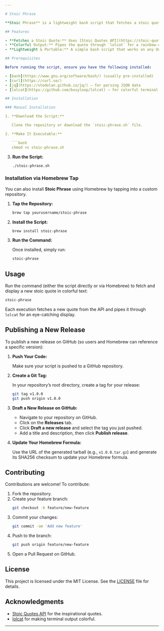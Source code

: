 ```yaml
---

# Stoic Phrase

**Stoic Phrase** is a lightweight bash script that fetches a stoic quote from an online API and displays it in vibrant, colorful text using [lolcat](https://github.com/busyloop/lolcat). It’s a fun and inspirational way to receive daily stoic wisdom right in your terminal!

## Features

- **Fetches a Stoic Quote:** Uses [Stoic Quotes API](https://stoic-quotes.com/api/quote) to get a random quote.
- **Colorful Output:** Pipes the quote through `lolcat` for a rainbow-colored display.
- **Lightweight & Portable:** A simple bash script that works on any Unix-like system.

## Prerequisites

Before running the script, ensure you have the following installed:

- [bash](https://www.gnu.org/software/bash/) (usually pre-installed)
- [curl](https://curl.se/)
- [jq](https://stedolan.github.io/jq/) – for parsing JSON data
- [lolcat](https://github.com/busyloop/lolcat) – for colorful terminal output

## Installation

### Manual Installation

1. **Download the Script:**

   Clone the repository or download the `stoic-phrase.sh` file.

2. **Make It Executable:**

   ```bash
   chmod +x stoic-phrase.sh
   ```

3. **Run the Script:**

   ```bash
   ./stoic-phrase.sh
   ```

### Installation via Homebrew Tap

You can also install **Stoic Phrase** using Homebrew by tapping into a custom repository.

1. **Tap the Repository:**

   ```bash
   brew tap yourusername/stoic-phrase
   ```

2. **Install the Script:**

   ```bash
   brew install stoic-phrase
   ```

3. **Run the Command:**

   Once installed, simply run:

   ```bash
   stoic-phrase
   ```

## Usage

Run the command (either the script directly or via Homebrew) to fetch and display a new stoic quote in colorful text:

```bash
stoic-phrase
```

Each execution fetches a new quote from the API and pipes it through `lolcat` for an eye-catching display.

## Publishing a New Release

To publish a new release on GitHub (so users and Homebrew can reference a specific version):

1. **Push Your Code:**

   Make sure your script is pushed to a GitHub repository.

2. **Create a Git Tag:**

   In your repository’s root directory, create a tag for your release:
   ```bash
   git tag v1.0.0
   git push origin v1.0.0
   ```

3. **Draft a New Release on GitHub:**

   - Navigate to your repository on GitHub.
   - Click on the **Releases** tab.
   - Click **Draft a new release** and select the tag you just pushed.
   - Add a title and description, then click **Publish release**.

4. **Update Your Homebrew Formula:**

   Use the URL of the generated tarball (e.g., `v1.0.0.tar.gz`) and generate its SHA256 checksum to update your Homebrew formula.

## Contributing

Contributions are welcome! To contribute:

1. Fork the repository.
2. Create your feature branch:
   ```bash
   git checkout -b feature/new-feature
   ```
3. Commit your changes:
   ```bash
   git commit -am 'Add new feature'
   ```
4. Push to the branch:
   ```bash
   git push origin feature/new-feature
   ```
5. Open a Pull Request on GitHub.

## License

This project is licensed under the MIT License. See the [LICENSE](LICENSE) file for details.

## Acknowledgments

- [Stoic Quotes API](https://stoic-quotes.com/api/quote) for the inspirational quotes.
- [lolcat](https://github.com/busyloop/lolcat) for making terminal output colorful.

---
```

